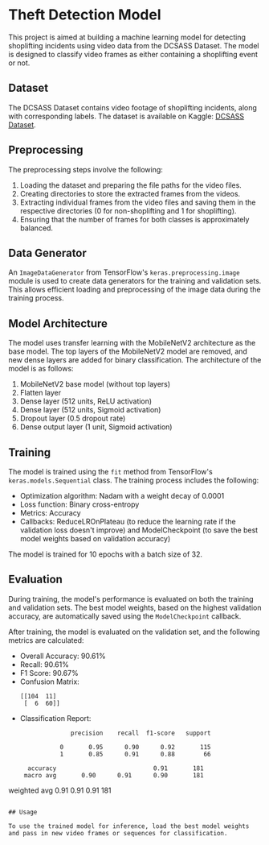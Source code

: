 
# Theft Detection Model

This project is aimed at building a machine learning model for detecting shoplifting incidents using video data from the DCSASS Dataset. The model is designed to classify video frames as either containing a shoplifting event or not.

## Dataset

The DCSASS Dataset contains video footage of shoplifting incidents, along with corresponding labels. The dataset is available on Kaggle: [DCSASS Dataset](https://www.kaggle.com/datasets/dcsass-dataset).

## Preprocessing

The preprocessing steps involve the following:

1. Loading the dataset and preparing the file paths for the video files.
2. Creating directories to store the extracted frames from the videos.
3. Extracting individual frames from the video files and saving them in the respective directories (0 for non-shoplifting and 1 for shoplifting).
4. Ensuring that the number of frames for both classes is approximately balanced.

## Data Generator

An `ImageDataGenerator` from TensorFlow's `keras.preprocessing.image` module is used to create data generators for the training and validation sets. This allows efficient loading and preprocessing of the image data during the training process.

## Model Architecture

The model uses transfer learning with the MobileNetV2 architecture as the base model. The top layers of the MobileNetV2 model are removed, and new dense layers are added for binary classification. The architecture of the model is as follows:

1. MobileNetV2 base model (without top layers)
2. Flatten layer
3. Dense layer (512 units, ReLU activation)
4. Dense layer (512 units, Sigmoid activation)
5. Dropout layer (0.5 dropout rate)
6. Dense output layer (1 unit, Sigmoid activation)

## Training

The model is trained using the `fit` method from TensorFlow's `keras.models.Sequential` class. The training process includes the following:

- Optimization algorithm: Nadam with a weight decay of 0.0001
- Loss function: Binary cross-entropy
- Metrics: Accuracy
- Callbacks: ReduceLROnPlateau (to reduce the learning rate if the validation loss doesn't improve) and ModelCheckpoint (to save the best model weights based on validation accuracy)

The model is trained for 10 epochs with a batch size of 32.

## Evaluation

During training, the model's performance is evaluated on both the training and validation sets. The best model weights, based on the highest validation accuracy, are automatically saved using the `ModelCheckpoint` callback.

After training, the model is evaluated on the validation set, and the following metrics are calculated:

- Overall Accuracy: 90.61%
- Recall: 90.61%
- F1 Score: 90.67%
- Confusion Matrix:
  ```
  [[104  11]
   [  6  60]]
  ```
- Classification Report:
  ```
                precision    recall  f1-score   support

             0       0.95      0.90      0.92       115
             1       0.85      0.91      0.88        66

    accuracy                           0.91       181
   macro avg       0.90      0.91      0.90       181
weighted avg       0.91      0.91      0.91       181
  ```

## Usage

To use the trained model for inference, load the best model weights and pass in new video frames or sequences for classification.
```
